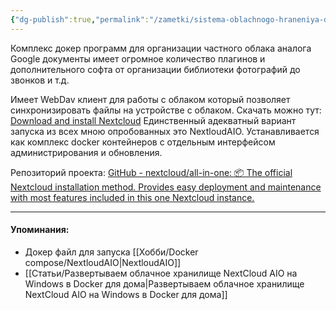 ```yaml
---
{"dg-publish":true,"permalink":"/zametki/sistema-oblachnogo-hraneniya-dannyh-nextcloud/","created":"2024-07-03 23:30"}
---
```


Комплекс докер программ для организации частного облака аналога Google документы имеет огромное количество плагинов и дополнительного софта от организации библиотеки фотографий до звонков и т.д.

Имеет WebDav клиент для работы с облаком который позволяет синхронизировать файлы на устройстве с облаком. Скачать можно тут: [Download and install Nextcloud](https://nextcloud.com/install/)
Единственный адекватный вариант запуска из всех мною опробованных это NextloudAIO. Устанавливается как комплекс docker контейнеров с отдельным интерфейсом администрирования и обновления. 

Репозиторий проекта: [GitHub - nextcloud/all-in-one: 📦 The official Nextcloud installation method. Provides easy deployment and maintenance with most features included in this one Nextcloud instance.](https://github.com/nextcloud/all-in-one)

---
#### Упоминания:
- Докер файл для запуска [[Хобби/Docker compose/NextloudAIO\|NextloudAIO]]
- [[Статьи/Развертываем облачное хранилище NextCloud AIO на Windows в Docker для дома\|Развертываем облачное хранилище NextCloud AIO на Windows в Docker для дома]]
